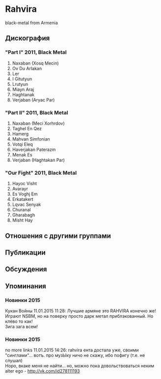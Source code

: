 # Rahvira

black-metal from Armenia

## Дискография

### "Part I" 2011, Black Metal

01. Naxaban (Xosq Mecin)
02. Ov Du ArIakan
03. Ler
04. I Gitutyun
05. Lrutyun
06. Miayn Araj
07. Haghtanak
08. Verjaban (Aryac Par)

### "Part II" 2011, Black Metal

01. Naxaban (Meci Xorhrdov)
02. Taghel En Qez
03. Hamerg
04. Mahvan Simfonian
05. Votqi Eleq
06. Haverjakan Paterazm
07. Menak Es
08. Verjaban (Haghtakan Par)

### "Our Fight" 2011, Black Metal

01. Hayoc Visht
02. Avarayr
03. Es Voghj Em
04. Erkatakert
05. Lqvac Senyak
06. Churanal
07. Gharabagh
08. Misht Hay


## Отношения с другими группами


## Публикации


## Обсуждения


## Упоминания

### Новинки 2015

Кукан Войны 11.01.2015 11:28:
Лучшие армяне это RAHVIRA конечно же! Играют NSBM, но на поверку просто дарк метал приблэкованный. Но клёво то как!<BR>Зига зага всем!

### Новинки 2015

no more links 11.01.2015 14:26:
rahvira ента достала уже, своими "синглами"... вотъ. про музЫку ничо не скажу, ибо пофигу (т.е. не слушал)<BR>Hopo, вкаке меня не найти... но, можно пока довольствоваться неким alter ego - <A HREF="http://vk.com/id278111193" TARGET="_blank">http://vk.com/id278111193</A>

